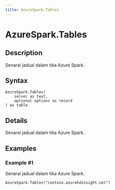 ```yaml
---
title: AzureSpark.Tables
---
```


# AzureSpark.Tables


## Description

Senarai jadual dalam tika Azure Spark.


## Syntax

```powerquery
AzureSpark.Tables(
    server as text,
    optional options as record
) as table
```


## Details

Senarai jadual dalam tika Azure Spark.


## Examples

### Example #1 
Senarai jadual dalam tika Azure Spark.
```powerquery
AzureSpark.Tables("contoso.azurehdinsight.net")
```



